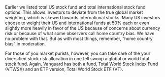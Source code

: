 
Earlier we listed total US stock fund and total international stock fund options. This allows
investors to deviate from the true global market weighting, which is skewed towards international
stocks. Many US investors choose to weight their US and international funds at 50% each or even
slightly more heavily in favor of the US because of concerns about currency risk or because of what
some observers call home country bias. We have no problem with that. But as with most things,
remember, “home country bias” in moderation.


For those of you market purists, however, you can take care of the your diversified stock risk
allocation in one fell swoop a global or world total stock fund. Again, Vanguard has both a fund,
Total World Stock Index Fund (VTWSX) and an ETF version, Total World Stock ETF (VT).


